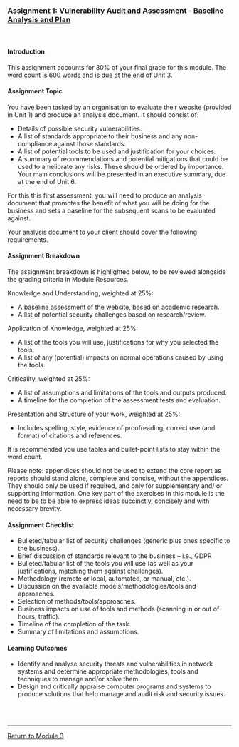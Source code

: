 ### [Assignment 1: Vulnerability Audit and Assessment - Baseline Analysis and Plan](NS_Unit05_SampleReport.pdf)

<br>

#### Introduction
This assignment accounts for 30% of your final grade for this module. The word count is 600 words and is due at the end of Unit 3.

#### Assignment Topic
You have been tasked by an organisation to evaluate their website (provided in Unit 1) and produce an analysis document. It should consist of:
 - Details of possible security vulnerabilities.
 - A list of standards appropriate to their business and any non-compliance against those standards.
 - A list of potential tools to be used and justification for your choices.
 - A summary of recommendations and potential mitigations that could be used to ameliorate any risks. These should be ordered by importance.
Your main conclusions will be presented in an executive summary, due at the end of Unit 6.

For this this first assessment, you will need to produce an analysis document that promotes the benefit of what you will be doing for the business and sets a baseline for the subsequent scans to be evaluated against.

Your analysis document to your client should cover the following requirements.

#### Assignment Breakdown
The assignment breakdown is highlighted below, to be reviewed alongside the grading criteria in Module Resources.

Knowledge and Understanding, weighted at 25%:
 - A baseline assessment of the website, based on academic research.
 - A list of potential security challenges based on research/review.

Application of Knowledge, weighted at 25%:
 - A list of the tools you will use, justifications for why you selected the tools.
 - A list of any (potential) impacts on normal operations caused by using the tools.

Criticality, weighted at 25%:
 - A list of assumptions and limitations of the tools and outputs produced.
 - A timeline for the completion of the assessment tests and evaluation.

Presentation and Structure of your work, weighted at 25%:
 - Includes spelling, style, evidence of proofreading, correct use (and format) of citations and references.

It is recommended you use tables and bullet-point lists to stay within the word count.

Please note: appendices should not be used to extend the core report as reports should stand alone, complete and concise, without the appendices. They should only be used if required, and only for supplementary and/ or supporting information. One key part of the exercises in this module is the need to be to be able to express ideas succinctly, concisely and with necessary brevity.

#### Assignment Checklist
 - Bulleted/tabular list of security challenges (generic plus ones specific to the business).
 - Brief discussion of standards relevant to the business – i.e., GDPR
 - Bulleted/tabular list of the tools you will use (as well as your justifications, matching them against challenges).
 - Methodology (remote or local, automated, or manual, etc.).
 - Discussion on the available models/methodologies/tools and approaches.
 - Selection of methods/tools/approaches.
 - Business impacts on use of tools and methods (scanning in or out of hours, traffic).
 - Timeline of the completion of the task.
 - Summary of limitations and assumptions.

#### Learning Outcomes
 - Identify and analyse security threats and vulnerabilities in network systems and determine appropriate methodologies, tools and techniques to manage and/or solve them.
 - Design and critically appraise computer programs and systems to produce solutions that help manage and audit risk and security issues.

<br><br>

---

[Return to Module 3](NS_main.md)
